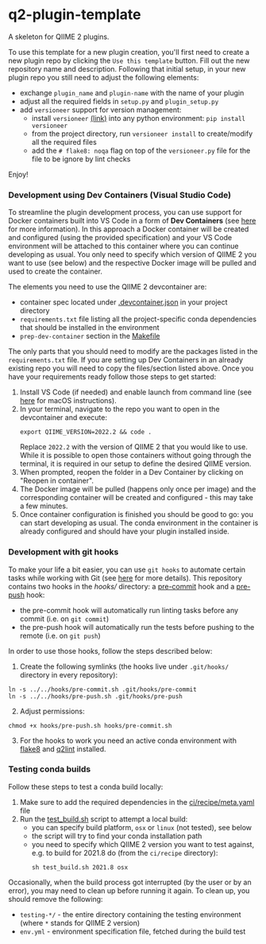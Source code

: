 # q2-plugin-template
A skeleton for QIIME 2 plugins.

To use this template for a new plugin creation, you'll first need to create a new plugin repo by clicking the `Use this template` button.
Fill out the new repository name and description. Following that initial setup, in your new plugin repo you still
need to adjust the following elements:

- exchange `plugin_name` and `plugin-name` with the name of your plugin
- adjust all the required fields in `setup.py` and `plugin_setup.py`
- add `versioneer` support for version management:
    - install `versioneer` [(link)](https://github.com/python-versioneer/python-versioneer) into any python environment: `pip install versioneer`
    - from the project directory, run `versioneer install` to create/modify all the required files
    - add the `# flake8: noqa` flag on top of the `versioneer.py` file for the file to be ignore by lint checks

Enjoy!

### Development using Dev Containers (Visual Studio Code)
To streamline the plugin development process, you can use support for Docker containers built into
VS Code in a form of __Dev Containers__ (see [here](https://code.visualstudio.com/docs/remote/containers) for more information). 
In this approach a Docker container will be created and configured (using the provided specification) and your VS Code environment 
will be attached to this container where you can continue developing as usual. You only need to specify which version of QIIME 2 you 
want to use (see below) and the respective Docker image will be pulled and used to create the container.

The elements you need to use the QIIME 2 devcontainer are:
- container spec located under [.devcontainer.json](.devcontainer.json) in your project directory
- `requirements.txt` file listing all the project-specific conda dependencies that should be installed in the environment
- `prep-dev-container` section in the [Makefile](Makefile)

The only parts that you should need to modify are the packages listed in the `requirements.txt` file. If you are setting up Dev Containers in an already existing repo you will need to copy the files/section listed above.
Once you have your requirements ready follow those steps to get started:
1. Install VS Code (if needed) and enable launch from command line (see [here](https://code.visualstudio.com/docs/setup/mac#_launching-from-the-command-line) for macOS instructions).
2. In your terminal, navigate to the repo you want to open in the devcontainer and execute:
    ```shell
    export QIIME_VERSION=2022.2 && code .
    ```
    Replace `2022.2` with the version of QIIME 2 that you would like to use.
    While it is possible to open those containers without going through the terminal, it is required in our setup to define the desired QIIME version.
3. When prompted, reopen the folder in a Dev Container by clicking on "Reopen in container".
4. The Docker image will be pulled (happens only once per image) and the corresponding container will be created and configured - this may take a few minutes.
5. Once container configuration is finished you should be good to go: you can start developing as usual. The conda environment in the container is already configured and should have your plugin installed inside. 

### Development with git hooks
To make your life a bit easier, you can use `git hooks` to automate certain tasks while working with Git (see [here](https://git-scm.com/book/en/v2/Customizing-Git-Git-Hooks) for more details).
This repository contains two hooks in the _hooks/_ directory: a [pre-commit](./hooks/pre-commit.sh) hook and a [pre-push](./hooks/pre-push.sh) hook:
* the pre-commit hook will automatically run linting tasks before any commit (i.e. on `git commit`)
* the pre-push hook will automatically run the tests before pushing to the remote (i.e. on `git push`)

In order to use those hooks, follow the steps described below:
1. Create the following symlinks (the hooks live under `.git/hooks/` directory in every repository):
```shell
ln -s ../../hooks/pre-commit.sh .git/hooks/pre-commit
ln -s ../../hooks/pre-push.sh .git/hooks/pre-push
```
2. Adjust permissions:
```shell
chmod +x hooks/pre-push.sh hooks/pre-commit.sh
```
3. For the hooks to work you need an active conda environment with [flake8](https://flake8.pycqa.org/en/latest/) and [q2lint](https://github.com/qiime2/q2lint) installed.

### Testing conda builds
Follow these steps to test a conda build locally:
1. Make sure to add the required dependencies in the [ci/recipe/meta.yaml](./ci/recipe/meta.yaml) file
2. Run the [test_build.sh](./ci/recipe/test_build.sh) script to attempt a local build:
    * you can specify build platform, `osx` or `linux` (not tested), see below
    * the script will try to find your conda installation path
    * you need to specify which QIIME 2 version you want to test against, e.g. to build for 2021.8 do (from the `ci/recipe` directory):
      ```shell
      sh test_build.sh 2021.8 osx
      ```
Occasionally, when the build process got interrupted (by the user or by an error), you may need to clean up before running it again.
To clean up, you should remove the following:
* `testing-*/` - the entire directory containing the testing environment (where `*` stands for QIIME 2 version)
* `env.yml` - environment specification file, fetched during the build test
